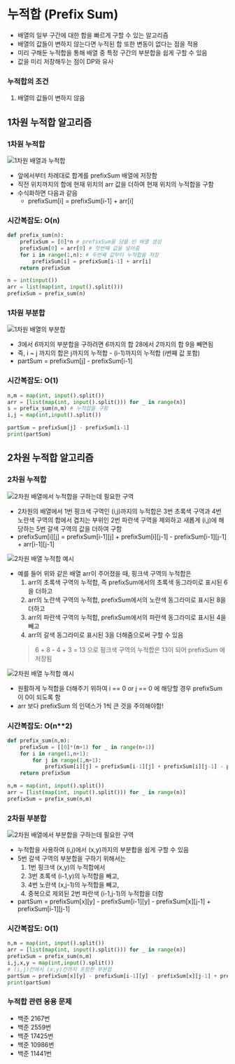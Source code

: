# 누적합 (Prefix Sum)
- 배열의 일부 구간에 대한 합을 빠르게 구할 수 있는 알고리즘
- 배열의 값들이 변하지 않는다면 누적된 합 또한 변동이 없다는 점을 적용
- 미리 구해둔 누적합을 통해 배열 중 특정 구간의 부분합을 쉽게 구할 수 있음
- 값을 미리 저장해두는 점이 DP와 유사

### 누적합의 조건
1. 배열의 값들이 변하지 않음
   
## 1차원 누적합 알고리즘
### 1차원 누적합
![1차원 배열과 누적합](./src/prefixSum.png)
- 앞에서부터 차례대로 합계를 prefixSum 배열에 저장함
- 직전 위치까지의 합에 현재 위치의 arr 값을 더하여 현재 위치의 누적합을 구함
- 수식화하면 다음과 같음
    - prefixSum[i] = prefixSum[i-1] + arr[i]
### 시간복잡도: O(n)
   
``` python
def prefix_sum(n):
    prefixSum = [0]*n # prefixSum을 담을 빈 배열 생성
    prefixSum[0] = arr[0] # 첫번째 값을 넣어줌
    for i in range(1,n): # 두번째 값부터 누적합을 저장
        prefixSum[i] = prefixSum[i-1] + arr[i]
    return prefixSum

n = int(input())
arr = list(map(int, input().split()))
prefixSum = prefix_sum(n)
```   
### 1차원 부분합
![1차원 배열의 부분합](./src/partSum.png)
- *3*에서 *6*까지의 부분합을 구하려면 *6*까지의 합 28에서 *2*까지의 합 9을 빼면됨
- 즉, i ~ j 까지의 합은 j까지의 누적합 - (i-1)까지의 누적합 (i번째 값 포함)
- partSum = prefixSum[j] - prefixSum[i-1]
### 시간복잡도: O(1)
   
``` python
n,m = map(int, input().split())
arr = [list(map(int, input().split())) for _ in range(n)]
s = prefix_sum(n,m) # 누적합을 구함
i,j = map(int,input().split())

partSum = prefixSum[j] - prefixSum[i-1]
print(partSum)
```   

## 2차원 누적합 알고리즘
### 2차원 누적합
![2차원 배열에서 누적합을 구하는데 필요한 구역](./src/누적합.png)
- 2차원의 배열에서 1번 핑크색 구역인 (i,j)까지의 누적합은 3번 초록색 구역과 4번 노란색 구역의 합에서 겹치는 부위인 2번 파란색 구역을 제외하고 새롭게 (i,j)에 해당하는 5번 갈색 구역의 값을 더하여 구함
- prefixSum[i][j] = prefixSum[i-1][j] + prefixSum[i][j-1] - prefixSum[i-1][j-1] + arr[i-1][j-1]    

![2차원 배열 누적합 예시](./src/%EB%88%84%EC%A0%81%ED%95%A92.png)
- 예를 들어 위와 같은 배열 arr이 주어졌을 때, 핑크색 구역의 누적합은
    1. arr의 초록색 구역의 누적합, 즉 prefixSum에서의 초록색 동그라미로 표시된 6을 더하고
    2. arr의 노란색 구역의 누적합, prefixSum에서의 노란색 동그라미로 표시된 8을 더하고
    3. arr의 파란색 구역의 누적합, prefixSum에서의 파란색 동그라미로 표시된 4을 빼고
    4. arr의 갈색 동그라미로 표시된 3을 더해줌으로써 구할 수 있음
    > 6 + 8 - 4 + 3 = 13 으로 핑크색 구역의 누적합은 13이 되어 prefixSum 에 저장됨
    
![2차원 배열 누적합 예시](./src/%EB%88%84%EC%A0%81%ED%95%A93.png)
- 원활하게 누적합을 더해주기 위하여 i == 0 or j == 0 에 해당할 경우 prefixSum 이 0이 되도록 함
- arr 보다 prefixSum 의 인덱스가 1씩 큰 것을 주의해야함!

### 시간복잡도: O(n**2)
   
``` python
def prefix_sum(n,m):
    prefixSum = [[0]*(m+1) for _ in range(n+1)]
    for i in range(1,n+1):
        for j in range(1,m+1):
            prefixSum[i][j] = prefixSum[i-1][j] + prefixSum[i][j-1] - prefixSum[i-1][j-1] + arr[i-1][j-1]
    return prefixSum

n,m = map(int, input().split())
arr = [list(map(int, input().split())) for _ in range(n)]
prefixSum = prefix_sum(n,m)
```   

### 2차원 부분합
![2차원 배열에서 부분합을 구하는데 필요한 구역](./src/부분합.png)
- 누적합을 사용하여 (i,j)에서 (x,y)까지의 부분합을 쉽게 구할 수 있음
- 5번 갈색 구역의 부분합을 구하기 위해서는
    1. 1번 핑크색 (x,y)의 누적합에서 
    2. 3번 초록색 (i-1,y)의 누적합을 빼고, 
    3. 4번 노란색 (x,j-1)의 누적합을 빼고, 
    4. 중복으로 제외된 2번 파란색 (i-1,j-1)의 누적합을 더함
- partSum = prefixSum[x][y] - prefixSum[i-1][y] - prefixSum[x][j-1] + prefixSum[i-1][j-1]

### 시간복잡도: O(1)
   
``` python
n,m = map(int, input().split())
arr = [list(map(int, input().split())) for _ in range(n)]
prefixSum = prefix_sum(n,m)
i,j,x,y = map(int,input().split()) 
# (i,j)칸에서 (x,y)칸까지 포함한 부분합
partSum = prefixSum[x][y] - prefixSum[i-1][y] - prefixSum[x][j-1] + prefixSum[i-1][j-1]
print(partSum)
```
   
### 누적합 관련 응용 문제
- 백준 2167번
- 백준 2559번
- 백준 17425번
- 백준 10986번
- 백준 11441번